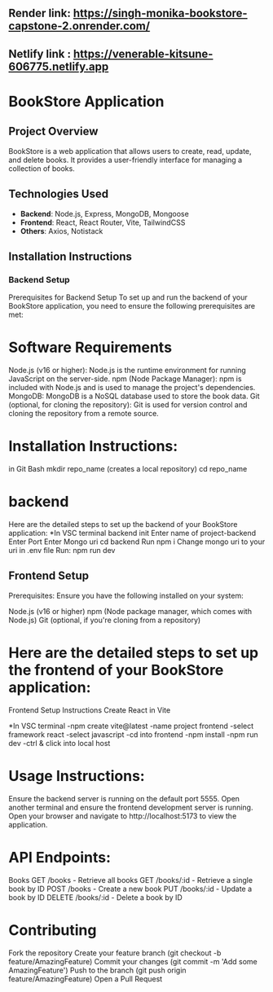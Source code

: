 ## Render link: https://singh-monika-bookstore-capstone-2.onrender.com/
## Netlify link : https://venerable-kitsune-606775.netlify.app


# BookStore Application

## Project Overview
BookStore is a web application that allows users to create, read, update, and delete books. It provides a user-friendly interface for managing a collection of books.

## Technologies Used
- **Backend**: Node.js, Express, MongoDB, Mongoose
- **Frontend**: React, React Router, Vite, TailwindCSS
- **Others**: Axios, Notistack

## Installation Instructions

### Backend Setup
Prerequisites for Backend Setup
To set up and run the backend of your BookStore application, you need to ensure the following prerequisites are met:

# Software Requirements
Node.js (v16 or higher): Node.js is the runtime environment for running JavaScript on the server-side.
npm (Node Package Manager): npm is included with Node.js and is used to manage the project's dependencies.
MongoDB: MongoDB is a NoSQL database used to store the book data.
Git (optional, for cloning the repository): Git is used for version control and cloning the repository from a remote source.

# Installation Instructions:
in Git Bash
mkdir repo_name (creates a local repository)
cd repo_name

# backend
Here are the detailed steps to set up the backend of your BookStore application:
*In VSC terminal
 backend init
Enter name of project-backend
Enter Port
Enter Mongo uri 
cd backend
Run npm i
Change mongo uri to your uri in .env file
Run:  npm run dev

## Frontend Setup 

Prerequisites:
Ensure you have the following installed on your system:

Node.js (v16 or higher)
npm (Node package manager, which comes with Node.js)
Git (optional, if you're cloning from a repository)


# Here are the detailed steps to set up the frontend of your BookStore application:

Frontend Setup Instructions
Create React in Vite

*In VSC terminal
-npm create vite@latest
-name project frontend
-select framework react
-select javascript
-cd into frontend
-npm install
-npm run dev
-ctrl & click into local host


# Usage Instructions:

Ensure the backend server is running on the default port 5555.
Open another terminal and ensure the frontend development server is running.
Open your browser and navigate to http://localhost:5173 to view the application.


# API Endpoints:
Books
GET /books - Retrieve all books
GET /books/:id - Retrieve a single book by ID
POST /books - Create a new book
PUT /books/:id - Update a book by ID
DELETE /books/:id - Delete a book by ID

# Contributing
Fork the repository
Create your feature branch (git checkout -b feature/AmazingFeature)
Commit your changes (git commit -m 'Add some AmazingFeature')
Push to the branch (git push origin feature/AmazingFeature)
Open a Pull Request
